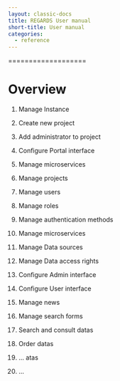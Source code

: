 ```yaml
---
layout: classic-docs
title: REGARDS User manual
short-title: User manual
categories:
  - reference
---
```


===================

# Overview

1. Manage Instance

  1. Create new project
  2. Add administrator to project
  3. Configure Portal interface
  4. Manage microservices

2. Manage projects

  1. Manage users
  2. Manage roles
  3. Manage authentication methods
  4. Manage microservices
  5. Manage Data sources
  6. Manage Data access rights
  7. Configure Admin interface
  8. Configure User interface
  9. Manage news
  10. Manage search forms

3. Search and consult datas

4. Order datas

5. ... atas

6. ...

